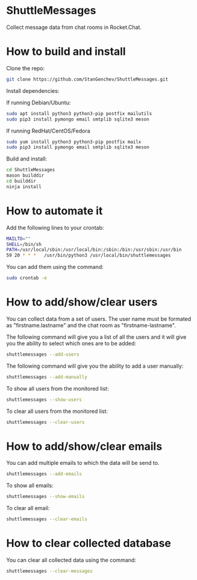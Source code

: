 # ShuttleMessages
Collect message data from chat rooms in Rocket.Chat.

# How to build and install
Clone the repo:

```bash
git clone https://github.com/StanGenchev/ShuttleMessages.git
```

Install dependencies:

If running Debian/Ubuntu:
```bash
sudo apt install python3 python3-pip postfix mailutils
sudo pip3 install pymongo email smtplib sqlite3 meson
```

If running RedHat/CentOS/Fedora
```bash
sudo yum install python3 python3-pip postfix mailx
sudo pip3 install pymongo email smtplib sqlite3 meson
```

Build and install:

```bash
cd ShuttleMessages
mason builddir
cd builddir
ninja install
```

# How to automate it

Add the following lines to your crontab:
```bash
MAILTO=""
SHELL=/bin/sh
PATH=/usr/local/sbin:/usr/local/bin:/sbin:/bin:/usr/sbin:/usr/bin
59 20 * * *   /usr/bin/python3 /usr/local/bin/shuttlemessages
```

You can add them using the command:
```bash
sudo crontab -e
```

# How to add/show/clear users
You can collect data from a set of users. The user name must be formated as "firstname.lastname" and the chat room as "firstname-lastname".

The following command will give you a list of all the users and it will give you the ability to select which ones are to be added:

```bash
shuttlemessages --add-users
```

The following command will give you the ability to add a user manually:

```bash
shuttlemessages --add-manually
```

To show all users from the monitored list:

```bash
shuttlemessages --show-users
```

To clear all users from the monitored list:

```bash
shuttlemessages --clear-users
```

# How to add/show/clear emails
You can add multiple emails to which the data will be send to.

```bash
shuttlemessages --add-emails
```

To show all emails:

```bash
shuttlemessages --show-emails
```

To clear all email:

```bash
shuttlemessages --clear-emails
```

# How to clear collected database
You can clear all collected data using the command:

```bash
shuttlemessages --clear-messages
```
